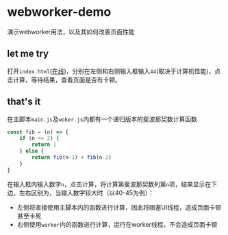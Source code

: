 # webworker-demo

演示webworker用法，以及其如何改善页面性能

## let me try

打开`index.html`([在线](https://clumsyme.github.io/webworker/index.html))，分别在左侧和右侧输入框输入`44`(取决于计算机性能)，点击计算，等待结果，查看页面是否有卡顿。

## that's it

在主脚本`main.js`及`woker.js`内都有一个递归版本的斐波那契数计算函数

```js
const fib = (n) => {
    if (n <= 2) {
        return 1
    } else {
        return fib(n-1) + fib(n-2)
    }
}
```

在输入框内输入数字`n`，点击计算，将计算第斐波那契数列第`n`项，结果显示在下边，左右区别为，当输入数字较大时（以40-45为例）：

- 左侧将直接使用主脚本内的函数进行计算，因此将阻塞UI线程，造成页面卡顿甚至卡死
- 右侧使用`worker`内的函数进行计算，运行在worker线程，不会造成页面卡顿